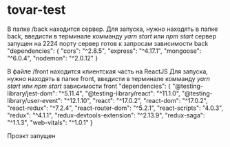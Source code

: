 # tovar-test




В папке /back находится сервер.
Для запуска, нужно находять в папке back, введисти в терминале комманду
*yarn start* или *npm start*
сервер запущен на 2224 порту
сервер готов к запросам
зависимости
back
 "dependencies": {
    "cors": "^2.8.5",
    "express": "^4.17.1",
    "mongoose": "^6.0.4",
    "nodemon": "^2.0.12"
  }


В файле /front  находится клиентская часть на ReactJS
Для запуска, нужно находять в папке front, введисти в терминале комманду
*yarn start* или *npm start*
зависимости
front
 "dependencies": {
    "@testing-library/jest-dom": "^5.11.4",
    "@testing-library/react": "^11.1.0",
    "@testing-library/user-event": "^12.1.10",
    "react": "^17.0.2",
    "react-dom": "^17.0.2",
    "react-redux": "^7.2.4",
    "react-router-dom": "^5.2.1",
    "react-scripts": "4.0.3",
    "redux": "^4.1.1",
    "redux-devtools-extension": "^2.13.9",
    "redux-saga": "^1.1.3",
    "web-vitals": "^1.0.1"
  }
  
Проэкт запущен
